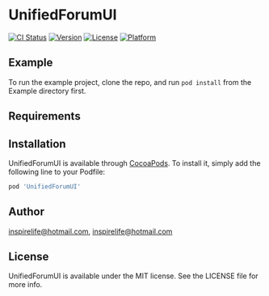 # UnifiedForumUI

[![CI Status](https://img.shields.io/travis/inspirelife@hotmail.com/UnifiedForumUI.svg?style=flat)](https://travis-ci.org/inspirelife@hotmail.com/UnifiedForumUI)
[![Version](https://img.shields.io/cocoapods/v/UnifiedForumUI.svg?style=flat)](https://cocoapods.org/pods/UnifiedForumUI)
[![License](https://img.shields.io/cocoapods/l/UnifiedForumUI.svg?style=flat)](https://cocoapods.org/pods/UnifiedForumUI)
[![Platform](https://img.shields.io/cocoapods/p/UnifiedForumUI.svg?style=flat)](https://cocoapods.org/pods/UnifiedForumUI)

## Example

To run the example project, clone the repo, and run `pod install` from the Example directory first.

## Requirements

## Installation

UnifiedForumUI is available through [CocoaPods](https://cocoapods.org). To install
it, simply add the following line to your Podfile:

```ruby
pod 'UnifiedForumUI'
```

## Author

inspirelife@hotmail.com, inspirelife@hotmail.com

## License

UnifiedForumUI is available under the MIT license. See the LICENSE file for more info.
